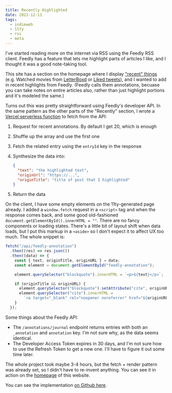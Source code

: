 ```yaml
---
title: Recently Highlighted
date: 2022-12-11
tags:
  - indieweb
  - 11ty
  - rss
  - meta
---
```


I've started reading more on the internet via RSS using the Feedly RSS client. Feedly has a feature
that lets me highlight parts of articles I like, and I thought it was a good note-taking tool.

This site has a section on the homepage where I display ["recent" things](/#recent) (e.g. Watched movies
from [LetterBoxd](//letterboxd.com/mehulkar) or [Liked tweets](https://twitter.com/mehulkar/likes)),
and I wanted to add in recent highlights from Feedly. (Feedly calls them annotations, becuase
you can take notes on entire articles also, rather than just highlight portions and it's modeled
the same.)

Turns out this was pretty straightforward using Feedly's developer API. In the same pattern
as the other parts of the "Recently" section, I wrote a [Vercel serverless function](https://vercel.com/docs/concepts/functions/serverless-functions) to fetch from the API:

1. Request for recent annotations. By default I get 20, which is enough
2. Shuffle up the array and use the first one
3. Fetch the related entry using the `entryId` key in the response
4. Synthesize the data into:

   ```json
   {
     "text": "the highlighted text",
     "originUrl": "https://...",
     "originTitle": "title of post that I highlighted"
   }
   ```

5. Return the data

On the client, I have some empty elements on the 11ty-generated page already. I added a `window.fetch`
request in a `<script>` tag and when the response comes back, and some good old-fashioned
`document.getElementById().innerHTML = ""`. There are no fancy components or loading states.
There's a little bit of layout shift when data loads, but I put this markup in a `<aside>` so I don't
expect it to affect UX too much. The whole snippet is:

```javascript
fetch("/api/feedly-annotation")
  .then((res) => res.json())
  .then((data) => {
    const { text, originTitle, originURL } = data;
    const element = document.getElementById("feedly-annotation");

    element.querySelector("blockquote").innerHTML = `<p>${text}</p>`;

    if (originTitle && originURL) {
      element.querySelector("blockquote").setAttribute("cite", originURL);
      element.querySelector("cite").innerHTML =
        `<a target="_blank" rel="noopener noreferrer" href="${originURL}">— ${originTitle}</a>`;
    }
  });
```

Some things about the Feedly API:

- The `/annotations/journal` endpoint returns entries with both an `_annotation` and `annotation` key.
  I'm not sure why, as the data seems identical.
- The Developer Access Token expires in 30 days, and I'm not sure how to use the Refresh Token to get
  a new one. I'll have to figure it out some time later.

The whole project took maybe 3-4 hours, but the fetch + render pattern was already set, so I didn't
have to re-invent anything. You can see it in action on the [homepage](/#recent) of this website.

You can see the implementation [on Github here](https://github.com/mehulkar/mehulkar.com/pull/52).
